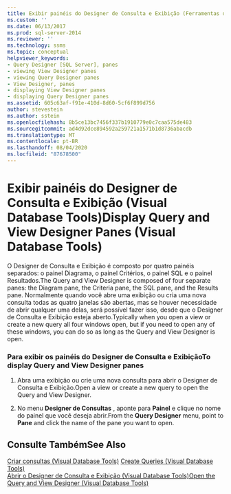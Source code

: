 ```yaml
---
title: Exibir painéis do Designer de Consulta e Exibição (Ferramentas de Banco de Dados Visual) | Microsoft Docs
ms.custom: ''
ms.date: 06/13/2017
ms.prod: sql-server-2014
ms.reviewer: ''
ms.technology: ssms
ms.topic: conceptual
helpviewer_keywords:
- Query Designer [SQL Server], panes
- viewing View Designer panes
- viewing Query Designer panes
- View Designer, panes
- displaying View Designer panes
- displaying Query Designer panes
ms.assetid: 605c63af-f91e-410d-8d60-5cf6f899d756
author: stevestein
ms.author: sstein
ms.openlocfilehash: 8b5ce13bc7456f337b1910779e0c7caa575de483
ms.sourcegitcommit: ad4d92dce894592a259721a1571b1d8736abacdb
ms.translationtype: MT
ms.contentlocale: pt-BR
ms.lasthandoff: 08/04/2020
ms.locfileid: "87678500"
---
```

# <a name="display-query-and-view-designer-panes-visual-database-tools"></a><span data-ttu-id="dccdc-102">Exibir painéis do Designer de Consulta e Exibição (Visual Database Tools)</span><span class="sxs-lookup"><span data-stu-id="dccdc-102">Display Query and View Designer Panes (Visual Database Tools)</span></span>
  <span data-ttu-id="dccdc-103">O Designer de Consulta e Exibição é composto por quatro painéis separados: o painel Diagrama, o painel Critérios, o painel SQL e o painel Resultados.</span><span class="sxs-lookup"><span data-stu-id="dccdc-103">The Query and View Designer is composed of four separate panes: the Diagram pane, the Criteria pane, the SQL pane, and the Results pane.</span></span> <span data-ttu-id="dccdc-104">Normalmente quando você abre uma exibição ou cria uma nova consulta todas as quatro janelas são abertas, mas se houver necessidade de abrir qualquer uma delas, será possível fazer isso, desde que o Designer de Consulta e Exibição esteja aberto.</span><span class="sxs-lookup"><span data-stu-id="dccdc-104">Typically when you open a view or create a new query all four windows open, but if you need to open any of these windows, you can do so as long as the Query and View Designer is open.</span></span>  
  
### <a name="to-display-query-and-view-designer-panes"></a><span data-ttu-id="dccdc-105">Para exibir os painéis do Designer de Consulta e Exibição</span><span class="sxs-lookup"><span data-stu-id="dccdc-105">To display Query and View Designer panes</span></span>  
  
1.  <span data-ttu-id="dccdc-106">Abra uma exibição ou crie uma nova consulta para abrir o Designer de Consulta e Exibição.</span><span class="sxs-lookup"><span data-stu-id="dccdc-106">Open a view or create a new query to open the Query and View Designer.</span></span>  
  
2.  <span data-ttu-id="dccdc-107">No menu **Designer de Consultas** , aponte para **Painel** e clique no nome do painel que você deseja abrir.</span><span class="sxs-lookup"><span data-stu-id="dccdc-107">From the **Query Designer** menu, point to **Pane** and click the name of the pane you want to open.</span></span>  
  
## <a name="see-also"></a><span data-ttu-id="dccdc-108">Consulte Também</span><span class="sxs-lookup"><span data-stu-id="dccdc-108">See Also</span></span>  
 <span data-ttu-id="dccdc-109">[Criar consultas &#40;Visual Database Tools&#41;](visual-database-tools.md) </span><span class="sxs-lookup"><span data-stu-id="dccdc-109">[Create Queries &#40;Visual Database Tools&#41;](visual-database-tools.md) </span></span>  
 [<span data-ttu-id="dccdc-110">Abrir o Designer de Consulta e Exibição &#40;Visual Database Tools&#41;</span><span class="sxs-lookup"><span data-stu-id="dccdc-110">Open the Query and View Designer &#40;Visual Database Tools&#41;</span></span>](open-the-query-and-view-designer-visual-database-tools.md)  
  
  
